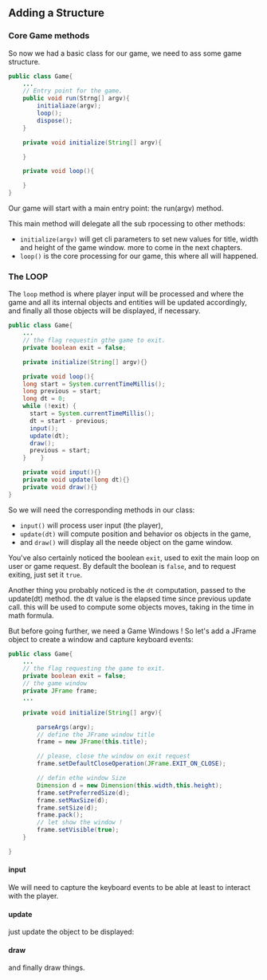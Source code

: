 ## Adding a Structure

### Core Game methods

So now we had a basic class for our game, we need to ass some game structure.

```java
public class Game{
    ...
    // Entry point for the game.
    public void run(Strng[] argv){
        initialiaze(argv);
        loop();
        dispose();
    }

    private void initialize(String[] argv){

    }

    private void loop(){

    }
}
```

Our game will start with a main entry point: the run(argv) method.

This main method will delegate all the sub rpocessing to other methods:

- `initialize(argv)` will get cli parameters to set new values for title, width and height of the game window. more to come in the next chapters.
- `loop()` is the core processing for our game, this where all will happened.

### The LOOP

The `loop` method is where player input will be processed and where the game and all its internal objects and entities will be updated accordingly, and finally all those objects will be displayed, if necessary.

```java
public class Game{
    ...
    // the flag requestin gthe game to exit.
    private boolean exit = false;

    private initialize(String[] argv){}

    private void loop(){
    long start = System.currentTimeMillis();
    long previous = start;
    long dt = 0;
    while (!exit) {
      start = System.currentTimeMillis();
      dt = start - previous;
      input();
      update(dt);
      draw();
      previous = start;
    }    }

    private void input(){}
    private void update(long dt){}
    private void draw(){}
}
```

So we will need the corresponding methods in our class:

- `input()` will process user input (the player),
- `update(dt)` will compute position and behavior os objects in the game,
- and `draw()` will display all the neede object on the game window.

You've also certainly noticed the boolean `exit`, used to exit the main loop on user or game request. By default the boolean is `false`, and to request exiting, just set it `true`.

Another thing you probably noticed is the `dt` computation, passed to the update(dt) method. the dt value is the elapsed time since previous update call. this will be used to compute some objects moves, taking in the time in math formula.

But before going further, we need a Game Windows !
So let's add a JFrame object to create a window and capture keyboard events:

```java
public class Game{
    ...
    // the flag requesting the game to exit.
    private boolean exit = false;
    // the game window
    private JFrame frame;
    ...

    private void initialize(String[] argv){

        parseArgs(argv);
        // define the JFrame window title
        frame = new JFrame(this.title);

        // please, close the window on exit request
        frame.setDefaultCloseOperation(JFrame.EXIT_ON_CLOSE);

        // defin ethe window Size
        Dimension d = new Dimension(this.width,this.height);
        frame.setPreferredSize(d);
        frame.setMaxSize(d);
        frame.setSize(d);
        frame.pack();
        // let show the window !
        frame.setVisible(true);
    }

}
```

#### input

We will need to capture the keyboard events to be able at least to interact with the player.

#### update

just update the object to be displayed:

#### draw

and finally draw things.
